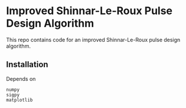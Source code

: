# Improved Shinnar-Le-Roux Pulse Design Algorithm

This repo contains code for an improved Shinnar-Le-Roux pulse design algorithm.

## Installation

Depends on

	numpy
	sigpy
	matplotlib

